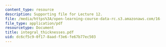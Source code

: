```yaml
---
content_type: resource
description: Supporting file for Lecture 12.
file: /media/https%3A/open-learning-course-data-rc.s3.amazonaws.com/16-13-aerodynamics-of-viscous-fluids-fall-2003/dc6cf5c90f178aadf3e6fe67b77ec503_integral_thicknesses.pdf
file_type: application/pdf
resourcetype: Document
title: integral_thicknesses.pdf
uid: dc6cf5c9-0f17-8aad-f3e6-fe67b77ec503
---
```


